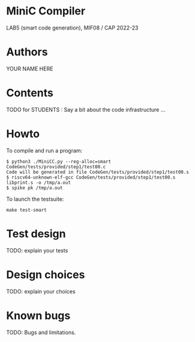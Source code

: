 # MiniC Compiler
LAB5 (smart code generation), MIF08 / CAP 2022-23

# Authors

YOUR NAME HERE

# Contents

TODO for STUDENTS : Say a bit about the code infrastructure ...

# Howto

To compile and run a program:
```
$ python3 ./MiniCC.py --reg-alloc=smart CodeGen/tests/provided/step1/test00.c
Code will be generated in file CodeGen/tests/provided/step1/test00.s
$ riscv64-unknown-elf-gcc CodeGen/tests/provided/step1/test00.s libprint.s -o /tmp/a.out
$ spike pk /tmp/a.out
```

To launch the testsuite:
```
make test-smart
```

# Test design

TODO: explain your tests

# Design choices

TODO: explain your choices

# Known bugs

TODO: Bugs and limitations.

